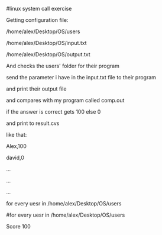 #linux system call exercise


Getting configuration file:


/home/alex/Desktop/OS/users


/home/alex/Desktop/OS/input.txt


/home/alex/Desktop/OS/output.txt


And checks the users' folder for their program


send the parameter i have in the input.txt file to their program


and print their output file



and compares with my program called comp.out


if the answer is correct gets 100 else 0


and print to result.cvs


like that:


Alex,100

david,0

...

...

...

for every uesr in /home/alex/Desktop/OS/users


#for every uesr in /home/alex/Desktop/OS/users



Score 100
